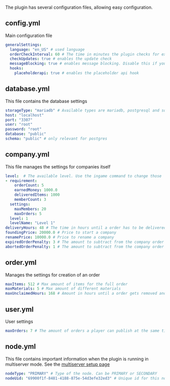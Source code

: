The plugin has several configuration files, allowing easy configuration.

## config.yml
Main configuration file
```yaml
generalSettings:
  language: "en_US" # used language
  orderCheckInterval: 60 # The time in minutes the plugin checks for expired orders
  checkUpdates: true # enables the update check
  messageBlocking: true # enables message blocking. Disable this if your chat is freezing
  hooks:
    placeholderapi: true # enables the placeholder api hook
```

## database.yml
This file contains the database settings
```yaml
storageType: "mariadb" # Available types are mariadb, postgresql and sqlite
host: "localhost"
port: "3307"
user: "root"
password: "root"
database: "public"
schema: "public" # only relevant for postgres
```

## company.yml
This file manages the settings for companies itself
```yaml
level:  # The available level. Use the ingame command to change those
- requirement:
    orderCount: 5
    earnedMoney: 1000.0
    deliveredItems: 1000
    memberCount: 3
  settings:
    maxMembers: 20
    maxOrders: 5
  level: 1
  levelName: "Level 1"
deliveryHours: 48 # The time in hours until a order has to be delivered after accepting it
foundingPrice: 20000.0 # Price to start a company
renamePrice: 10000.0 # Price to rename a company
expiredOrderPenalty: 3 # The amount to subtract from the company order count when a order expires
abortedOrderPenalty: 1 # The amount to subtract from the company order count when a order gets aborted
```

## order.yml
Manages the settings for creation of an order
```yaml
maxItems: 512 # Max amount of items for the full order
maxMaterials: 5 # Max amount of different materials
maxUnclaimedHours: 168 # Amount in hours until a order gets removed and the money given back to the creator
```

## user.yml
User settings
```yaml
maxOrders: 7 # The amount of orders a player can publish at the same time.
```

## node.yml
This file contains important information when the plugin is running in multiserver mode. See the [multiserver setup page](multiserver_setup.md)
```yaml
nodeType: "PRIMARY" # Type of the node. Can be PRIMARY or SECONDARY
nodeUid: "69900f1f-8481-4188-875e-54d3efe32ed3" # Unique id for this node.
```
